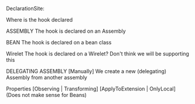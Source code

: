 DeclarationSite:

Where is the hook declared

ASSEMBLY
  The hook is declared on an Assembly

BEAN
  The hook is declared on a bean class
  
Wirelet
  The hook is declared on a Wirelet? Don't think we will be supporting this
  
DELEGATING ASSEMBLY [Manually]
  We create a new (delegating) Assembly from another assembly
  

    
Properties
[Observing | Transforming]
[ApplyToExtension | OnlyLocal]  (Does not make sense for Beans)